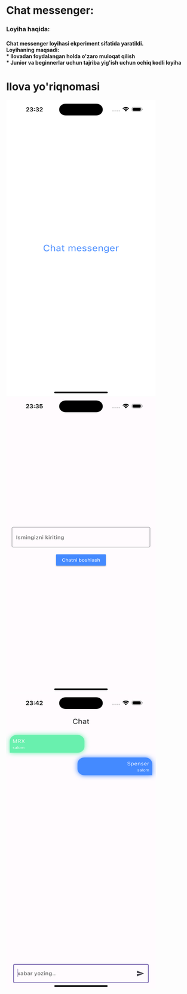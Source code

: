 <h1>Chat messenger: </h1>
<h3>Loyiha haqida: </h3>
<h4>Chat messenger loyihasi ekperiment sifatida yaratildi.<br>Loyihaning maqsadi:
<br> * Ilovadan foydalangan holda o'zaro muloqat qilish
<br> * Junior va beginnerlar uchun tajriba yig'ish uchun ochiq kodli loyiha
</h4>

# Ilova yo'riqnomasi
<img src="https://github.com/GR-Diyor/socket_messanger/blob/Mobile/assets/application/splash.png" width="400" height="790">
<img src="https://github.com/GR-Diyor/socket_messanger/blob/Mobile/assets/application/login.png" width="400" height="790">
<img src="https://github.com/GR-Diyor/socket_messanger/blob/Mobile/assets/application/chat.png" width="400" height="790">


